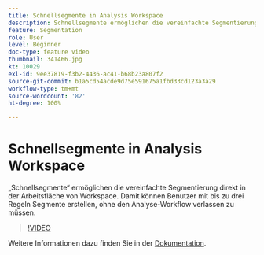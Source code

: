 ```yaml
---
title: Schnellsegmente in Analysis Workspace
description: Schnellsegmente ermöglichen die vereinfachte Segmentierung direkt in der Arbeitsfläche von Workspace. Damit können Benutzer mit bis zu drei Regeln Segmente erstellen, ohne den Analyse-Workflow verlassen zu müssen.
feature: Segmentation
role: User
level: Beginner
doc-type: feature video
thumbnail: 341466.jpg
kt: 10029
exl-id: 9ee37819-f3b2-4436-ac41-b68b23a807f2
source-git-commit: b1a5cd54acde9d75e591675a1fbd33cd123a3a29
workflow-type: tm+mt
source-wordcount: '82'
ht-degree: 100%

---
```


# Schnellsegmente in Analysis Workspace

„Schnellsegmente“ ermöglichen die vereinfachte Segmentierung direkt in der Arbeitsfläche von Workspace. Damit können Benutzer mit bis zu drei Regeln Segmente erstellen, ohne den Analyse-Workflow verlassen zu müssen.

>[!VIDEO](https://video.tv.adobe.com/v/341466/?quality=12&learn=on)

Weitere Informationen dazu finden Sie in der [Dokumentation](https://experienceleague.adobe.com/docs/analytics/analyze/analysis-workspace/components/segments/quick-segments.html?lang=de).
